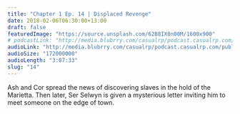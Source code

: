 ```yaml
---
title: "Chapter 1 Ep. 14 | Displaced Revenge"
date: 2018-02-06T06:30:00+13:00
draft: false
featuredImage: "https://source.unsplash.com/62B8IX0n00M/1600x900"
# podcastLink: "http://media.blubrry.com/casualrp/podcast.casualrp.com/public/EP%20014%20-%20Displaced%20Revenge.mp3"
audioLink: "http://media.blubrry.com/casualrp/podcast.casualrp.com/public/EP%20014%20-%20Displaced%20Revenge.mp3"
audioSize: "172000000"
audioLength: "3:07:33"
slug: "14"
---
```


Ash and Cor spread the news of discovering slaves in the hold of the Marietta. Then later, Ser Selwyn is given a mysterious letter inviting him to meet someone on the edge of town.

